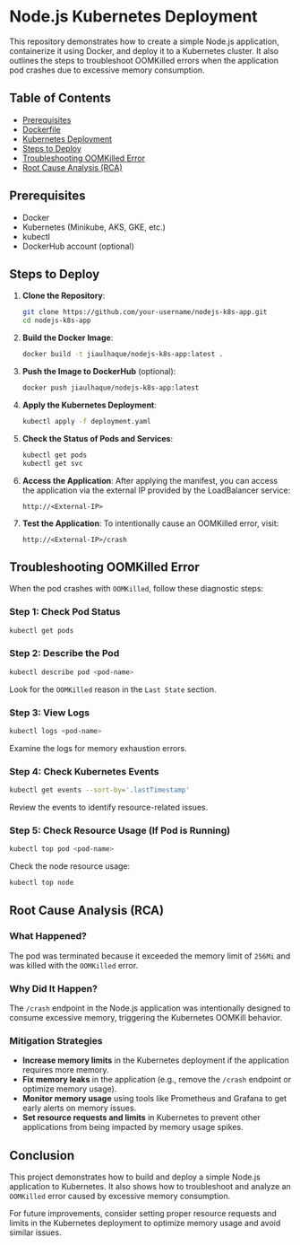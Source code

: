
# Node.js Kubernetes Deployment

This repository demonstrates how to create a simple Node.js application, containerize it using Docker, and deploy it to a Kubernetes cluster. It also outlines the steps to troubleshoot OOMKilled errors when the application pod crashes due to excessive memory consumption.

## Table of Contents
- [Prerequisites](#prerequisites)
- [Dockerfile](#dockerfile)
- [Kubernetes Deployment](#kubernetes-deployment)
- [Steps to Deploy](#steps-to-deploy)
- [Troubleshooting OOMKilled Error](#troubleshooting-oomkilled-error)
- [Root Cause Analysis (RCA)](#root-cause-analysis-rca)

## Prerequisites
- Docker
- Kubernetes (Minikube, AKS, GKE, etc.)
- kubectl
- DockerHub account (optional)


## Steps to Deploy

1. **Clone the Repository**:
   ```bash
   git clone https://github.com/your-username/nodejs-k8s-app.git
   cd nodejs-k8s-app
   ```

2. **Build the Docker Image**:
   ```bash
   docker build -t jiaulhaque/nodejs-k8s-app:latest .
   ```

3. **Push the Image to DockerHub** (optional):
   ```bash
   docker push jiaulhaque/nodejs-k8s-app:latest
   ```

4. **Apply the Kubernetes Deployment**:
   ```bash
   kubectl apply -f deployment.yaml
   ```

5. **Check the Status of Pods and Services**:
   ```bash
   kubectl get pods
   kubectl get svc
   ```

6. **Access the Application**:
   After applying the manifest, you can access the application via the external IP provided by the LoadBalancer service:
   ```
   http://<External-IP>
   ```

7. **Test the Application**:
   To intentionally cause an OOMKilled error, visit:
   ```
   http://<External-IP>/crash
   ```

## Troubleshooting OOMKilled Error

When the pod crashes with `OOMKilled`, follow these diagnostic steps:

### Step 1: Check Pod Status
```bash
kubectl get pods
```

### Step 2: Describe the Pod
```bash
kubectl describe pod <pod-name>
```
Look for the `OOMKilled` reason in the `Last State` section.

### Step 3: View Logs
```bash
kubectl logs <pod-name>
```
Examine the logs for memory exhaustion errors.

### Step 4: Check Kubernetes Events
```bash
kubectl get events --sort-by='.lastTimestamp'
```
Review the events to identify resource-related issues.

### Step 5: Check Resource Usage (If Pod is Running)
```bash
kubectl top pod <pod-name>
```

Check the node resource usage:
```bash
kubectl top node
```

## Root Cause Analysis (RCA)

### What Happened?
The pod was terminated because it exceeded the memory limit of `256Mi` and was killed with the `OOMKilled` error.

### Why Did It Happen?
The `/crash` endpoint in the Node.js application was intentionally designed to consume excessive memory, triggering the Kubernetes OOMKill behavior.

### Mitigation Strategies
- **Increase memory limits** in the Kubernetes deployment if the application requires more memory.
- **Fix memory leaks** in the application (e.g., remove the `/crash` endpoint or optimize memory usage).
- **Monitor memory usage** using tools like Prometheus and Grafana to get early alerts on memory issues.
- **Set resource requests and limits** in Kubernetes to prevent other applications from being impacted by memory usage spikes.

## Conclusion

This project demonstrates how to build and deploy a simple Node.js application to Kubernetes. It also shows how to troubleshoot and analyze an `OOMKilled` error caused by excessive memory consumption. 

For future improvements, consider setting proper resource requests and limits in the Kubernetes deployment to optimize memory usage and avoid similar issues.
```